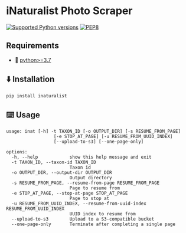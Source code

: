 # iNaturalist Photo Scraper

[![Supported Python versions](https://img.shields.io/badge/Python-%3E=3.7-blue.svg)](https://www.python.org/downloads/) [![PEP8](https://img.shields.io/badge/Code%20style-PEP%208-orange.svg)](https://www.python.org/dev/peps/pep-0008/) 


## Requirements
- 🐍 [python>=3.7](https://www.python.org/downloads/)


## ⬇️ Installation

```sh
pip install inaturalist
```

## ⌨️ Usage

```
usage: inat [-h] -t TAXON_ID [-o OUTPUT_DIR] [-s RESUME_FROM_PAGE]
                  [-e STOP_AT_PAGE] [-u RESUME_FROM_UUID_INDEX]
                  [--upload-to-s3] [--one-page-only]

options:
  -h, --help            show this help message and exit
  -t TAXON_ID, --taxon-id TAXON_ID
                        Taxon id
  -o OUTPUT_DIR, --output-dir OUTPUT_DIR
                        Output directory
  -s RESUME_FROM_PAGE, --resume-from-page RESUME_FROM_PAGE
                        Page to resume from
  -e STOP_AT_PAGE, --stop-at-page STOP_AT_PAGE
                        Page to stop at
  -u RESUME_FROM_UUID_INDEX, --resume-from-uuid-index RESUME_FROM_UUID_INDEX
                        UUID index to resume from
  --upload-to-s3        Upload to a S3-compatible bucket
  --one-page-only       Terminate after completing a single page
```

